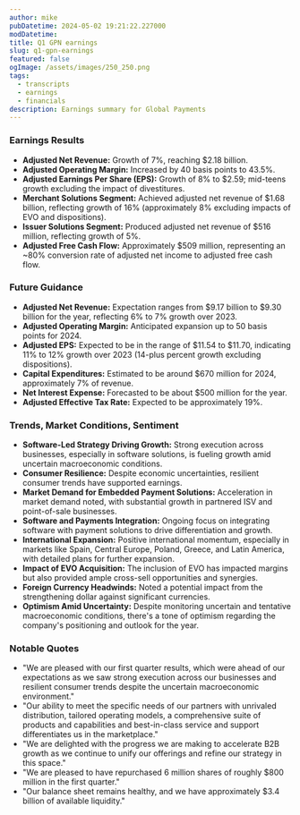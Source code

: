 ```yaml
---
author: mike
pubDatetime: 2024-05-02 19:21:22.227000
modDatetime: 
title: Q1 GPN earnings
slug: q1-gpn-earnings
featured: false
ogImage: /assets/images/250_250.png
tags:
  - transcripts
  - earnings
  - financials
description: Earnings summary for Global Payments
---
```

### Earnings Results
- **Adjusted Net Revenue:** Growth of 7%, reaching $2.18 billion.
- **Adjusted Operating Margin:** Increased by 40 basis points to 43.5%.
- **Adjusted Earnings Per Share (EPS):** Growth of 8% to $2.59; mid-teens growth excluding the impact of divestitures.
- **Merchant Solutions Segment:** Achieved adjusted net revenue of $1.68 billion, reflecting growth of 16% (approximately 8% excluding impacts of EVO and dispositions).
- **Issuer Solutions Segment:** Produced adjusted net revenue of $516 million, reflecting growth of 5%.
- **Adjusted Free Cash Flow:** Approximately $509 million, representing an ~80% conversion rate of adjusted net income to adjusted free cash flow.

### Future Guidance
- **Adjusted Net Revenue:** Expectation ranges from $9.17 billion to $9.30 billion for the year, reflecting 6% to 7% growth over 2023.
- **Adjusted Operating Margin:** Anticipated expansion up to 50 basis points for 2024.
- **Adjusted EPS:** Expected to be in the range of $11.54 to $11.70, indicating 11% to 12% growth over 2023 (14-plus percent growth excluding dispositions).
- **Capital Expenditures:** Estimated to be around $670 million for 2024, approximately 7% of revenue.
- **Net Interest Expense:** Forecasted to be about $500 million for the year.
- **Adjusted Effective Tax Rate:** Expected to be approximately 19%.

### Trends, Market Conditions, Sentiment
- **Software-Led Strategy Driving Growth:** Strong execution across businesses, especially in software solutions, is fueling growth amid uncertain macroeconomic conditions.
- **Consumer Resilience:** Despite economic uncertainties, resilient consumer trends have supported earnings.
- **Market Demand for Embedded Payment Solutions:** Acceleration in market demand noted, with substantial growth in partnered ISV and point-of-sale businesses.
- **Software and Payments Integration:** Ongoing focus on integrating software with payment solutions to drive differentiation and growth.
- **International Expansion:** Positive international momentum, especially in markets like Spain, Central Europe, Poland, Greece, and Latin America, with detailed plans for further expansion.
- **Impact of EVO Acquisition:** The inclusion of EVO has impacted margins but also provided ample cross-sell opportunities and synergies.
- **Foreign Currency Headwinds:** Noted a potential impact from the strengthening dollar against significant currencies.
- **Optimism Amid Uncertainty:** Despite monitoring uncertain and tentative macroeconomic conditions, there's a tone of optimism regarding the company's positioning and outlook for the year.

### Notable Quotes
- "We are pleased with our first quarter results, which were ahead of our expectations as we saw strong execution across our businesses and resilient consumer trends despite the uncertain macroeconomic environment."
- "Our ability to meet the specific needs of our partners with unrivaled distribution, tailored operating models, a comprehensive suite of products and capabilities and best-in-class service and support differentiates us in the marketplace."
- "We are delighted with the progress we are making to accelerate B2B growth as we continue to unify our offerings and refine our strategy in this space."
- "We are pleased to have repurchased 6 million shares of roughly $800 million in the first quarter."
- "Our balance sheet remains healthy, and we have approximately $3.4 billion of available liquidity."
